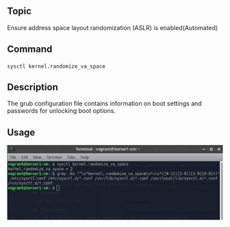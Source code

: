 ## **Topic**

Ensure address space layout randomization (ASLR) is enabled(Automated)

## **Command**

`sysctl kernel.randomize_va_space`

## **Description**

The grub configuration file contains information on boot settings and passwords for unlocking boot options.

## **Usage**

![cisbenchmark](images/command4.png)
